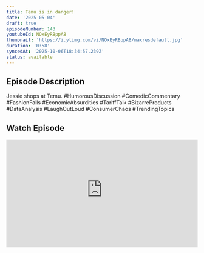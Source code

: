 ```yaml
---
title: Temu is in danger!
date: '2025-05-04'
draft: true
episodeNumber: 143
youtubeId: NOxEyRBppA8
thumbnail: 'https://i.ytimg.com/vi/NOxEyRBppA8/maxresdefault.jpg'
duration: '0:58'
syncedAt: '2025-10-06T18:34:57.239Z'
status: available
---
```

## Episode Description

Jessie shops at Temu. #HumorousDiscussion #ComedicCommentary #FashionFails #EconomicAbsurdities #TariffTalk #BizarreProducts #DataAnalysis #LaughOutLoud #ConsumerChaos #TrendingTopics

## Watch Episode

<div style="position: relative; padding-bottom: 56.25%; height: 0; overflow: hidden;">
  <iframe
    src="https://www.youtube-nocookie.com/embed/NOxEyRBppA8"
    style="position: absolute; top: 0; left: 0; width: 100%; height: 100%;"
    frameborder="0"
    allow="accelerometer; autoplay; clipboard-write; encrypted-media; gyroscope; picture-in-picture"
    allowfullscreen
  ></iframe>
</div>

